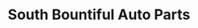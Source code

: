 ---
title: "South Bountiful Auto Parts"
url: /woods-cross/south-bountiful-auto-parts/
shop: car parts
---